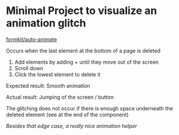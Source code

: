 # Minimal Project to visualize an animation glitch

[formkit/auto-animate](https://github.com/formkit/auto-animate)

Occurs when the last element at the bottom of a page is deleted

1) Add elements by adding + until they move out of the screen
2) Scroll down
3) Click the lowest element to delete it

Expected result: Smooth animation

Actual result: Jumping of the screen / button

The glitching does not occur if there is enough space underneath the deleted element (see at the end of the component)

_Besides that edge case, a really nice animation helper_
